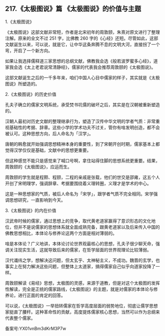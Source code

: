 ## 217.《太极图说》篇 《太极图说》的价值与主题
1.《太极图说》


《太极图说》这部文献非常短，作者是北宋初年的周敦颐，朱熹对原文进行了整理注解。原来的全文不过 251 字，比佛教 260 字的《心经》还短。尽管如此，这部文献诞生以来，可以说，就是它，让中华这条奔腾不息的文明大河，直接拐了一个弯，开启了一个新方向。


如果让我选择儒释道三家思想的总纲文献，佛教我会选《般若波罗蜜多心经》，道家我会选《太上老君说常清静经》，儒家的代表我会推荐周敦颐的《太极图说》。


这部文献诞生之后的一千多年来，咱们中国人心目中儒家的样子，其实就是《太极图说》所塑造的。


2.《太极图说》的历史价值


孔夫子确立的儒家文明系统，承受焚书坑儒的破坏之后，其实是在汉朝被重新塑造的。


汉朝人最初对历史文献的整理继承行为，塑造了汉传中华文明的学者气质：非常重视基础性的考据、辞章。这些小学的学术功夫不过关，管你有啥发明创造，都不会被认可。这种思想方向，后人命名为「汉学」。


唐朝的韩愈就开始强调思想精神本身的重要性，到了宋朝开创时期，儒家基本上都觉得汉学仅仅是基础，文献中的思想更重要。


但这种感觉不能只是感觉来了喊口号啊，拿住站得住脚的思想系统更重要。结果，周敦颐的《太极图说》，应运而生。


周敦颐的学生就是程颢、程颐，二程的亲戚是张载，他们的世交是邵雍，这五个人开创了宋明理学，强调辞章、考据要围绕着义理转圈，义理才是学术的中心。


这是一种思想家的气质，被后人命名为「宋学」，跟学者气质不完全相同。宋学强调思想研究，一直影响到今天。


3.《太极图说》的内在价值


汉武帝时候的儒家，通过思想上的竞争，取代黄老道家赢得了意识形态的文化地位，但并不是说儒家的思想体系就全面成熟完备，跟黄老道家以及后来传入中国的佛教思想相比，本体论与修养论这两个方面是相对薄弱的。


啥是本体论？广义地讲，本体论讨论世界观最核心的思想，孔夫子很少聊天命，强调关注现实生活，这就导致后来的儒家，在哲学层面的世界观理论比较薄弱。


汉代谶纬之学，想解决这问题，但太玄乎、太神秘主义，不成功。魏晋的玄学，也事实上在努力解决这些问题，但整体上太道家，搞得儒家自己似乎向道家投降了一样。


周敦颐解读《易经》思想，太极图的灵感，来源于道教，但是对这个太极图的发挥性解读，完全是正统的儒家路线，《太极图说》的主题，就是对儒家的本体论与修养论，进行正面的肯定的回答。


可以说，《太极图说》一举扭转儒家在哲学高度层面的弱势地位，彻底让儒学思想家挺直了腰杆。这种革命性的贡献，高度提炼儒家核心思想，当然可以作为总纲来代表整个儒家。


备案号:YX01vnBm3dKrM3P7w

